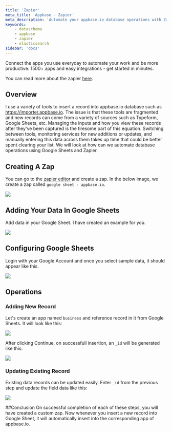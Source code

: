 ```yaml
---
title: 'Zapier'
meta_title: 'Appbase - Zapier'
meta_description: 'Automate your appbase.io database operations with Zapier.'
keywords:
    - dataschema
    - appbase
    - zapier
    - elasticsearch
sidebar: 'docs'
---
```


Connect the apps you use everyday to automate your work and be more productive. 1500+ apps and easy integrations - get started in minutes.

You can read more about the zapier [here](https://zapier.com).

## Overview

I use a variety of tools to insert a record into appbase.io database such as https://importer.appbase.io. The issue is that these tools are fragmented and new records can come from a variety of sources such as Typeform, Google Sheets, etc.
Managing the inputs and how you view these records after they've been captured is the tiresome part of this equation. Switching between tools, monitoring services for new additions or updates, and manually entering this data across them takes up time that could be better spent clearing your list.
We will look at how can we automate database operations using Google Sheets and Zapier.

## Creating A Zap

You can go to the [zapier editor](https://zapier.com/app/editor/) and create a zap. In the below image, we create a zap called `google sheet - appbase.io`.

![](https://i.imgur.com/GSavUdf.png)

## Adding Your Data In Google Sheets

Add data in your Google Sheet. I have created an example for you.

![](https://i.imgur.com/eHoBAWB.png)

## Configuring Google Sheets
Login with your Google Account and once you select sample data, it should appear like this.

![](https://i.imgur.com/tARRU02.png)

## Operations

### Adding New Record

Let's create an app named `business` and reference record in it from Google Sheets. It will look like this:

![](https://i.imgur.com/wHpDMH7.png)

After clicking Continue, on successfull insertion, an `_id` will be generated like this:

![](https://i.imgur.com/r2MSpTg.png)


### Updating Existing Record

Existing data records can be updated easily. Enter `_id` from the previous step and update the field data like this:

![](https://i.imgur.com/ZnlsL8R.png)

##Conclusion
On successful completion of each of these steps, you will have created a custom zap. Now whenever you insert a new
record into Google Sheet, it will automatically insert into the corresponding app of appbase.io. 
